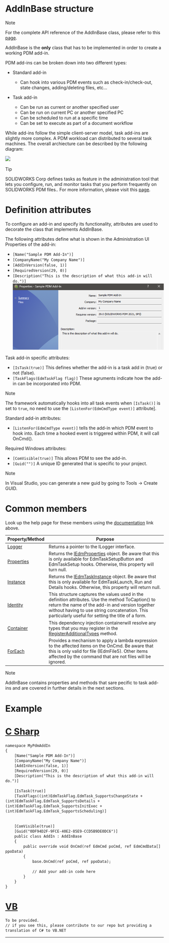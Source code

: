 # AddInBase structure

>[!NOTE]
> For the complete API reference of the AddInBase class, please refer to this [page](https://bluebytesystemsinc.github.io/SOLIDWORKS-PDM-API-SDK/api/BlueByte.SOLIDWORKS.PDMProfessional.SDK.AddInBase.html).

AddInBase is the **only** class that has to be implemented in order to create a working PDM add-in. 

PDM add-ins can be broken down into two different types:

- Standard add-in

  - Can hook into various PDM events such as check-in/check-out, state changes, adding/deleting files, etc...

- Task add-in

  - Can be run as current or another specified user
  - Can be run on current PC or another specified PC
  - Can be scheduled to run at a specific time
  - Can be set to execute as part of a document workflow

While add-ins follow the simple client-server model, task add-ins are slightly more complex. A PDM workload can distributed to several task machines. The overall archiecture can be described by the following diagram: 

<img src="https://help.solidworks.com/2021/english/EnterprisePDM/Admin/ems1450377335497.image"/>


>[!TIP]
> SOLIDWORKS Corp defines tasks as feature in the administration tool that lets you configure, run, and monitor tasks that you perform frequently on SOLIDWORKS PDM files.. For more information, please visit this [page](https://help.solidworks.com/2021/english/EnterprisePDM/Admin/c_Print_Plot_Convert.htm).

#  Definition attributes

To configure an add-in and specify its functionality, attributes are used to decorate the class that implements AddInBase.

The following attributes define what is shown in the Administration UI Properties of the add-in:

- `[Name("Sample PDM Add-In")]`
- `[CompanyName("My Company Name")]`
- `[AddInVersion(false, 1)]`
- `[RequiredVersion(29, 0)]`
- `[Description("This is the description of what this add-in will do.")]`
  <img src="../images/Sample Add-In Administration Properties.png"/>

Task add-in specific attributes:

- `[IsTask(true)]` This defines whether the add-in is a task add in (true) or not (false).
- `[TaskFlags(EdmTaskFlag flag)]` These agruments indicate how the add-in can be incorporated into PDM.

> [!Note]
> The framework automatically hooks into all task events when `[IsTask()]` is set to `true`, no need to use the `[ListenFor(EdmCmdType event)]` attribute].

Standard add-in attributes:

- `[ListenFor(EdmCmdType event)]` tells the add-in which PDM event to hook into. Each time a hooked event is triggered within PDM, it will call OnCmd().

Required Windows attributes:

- `[ComVisible(true)]` This allows PDM to see the add-in.
- `[Guid("")]` A unique ID generated that is specific to your project. 

>[!Note]
>In Visual Studio, you can generate a new guid by going to Tools -> Create GUID.

# Common members

Look up the help page for these members using the [documentation](../api/BlueByte.SOLIDWORKS.PDMProfessional.SDK.html) link above.

| Property/Method      | Purpose |
| ----------- | ----------- |
| [Logger](../api/BlueByte.SOLIDWORKS.PDMProfessional.SDK.AddInBase.html#BlueByte_SOLIDWORKS_PDMProfessional_SDK_AddInBase_Logger)      | Returns a pointer to the ILogger interface.  |
| [Properties](../api/BlueByte.SOLIDWORKS.PDMProfessional.SDK.AddInBase.html#BlueByte_SOLIDWORKS_PDMProfessional_SDK_AddInBase_Properties)  | Returns the [IEdmProperties](https://help.solidworks.com/2020/english/api/epdmapi/EPDM.Interop.epdm~EPDM.Interop.epdm.IEdmTaskProperties.html) object. Be aware that this is only available for EdmTaskSetupButton and EdmTaskSetup hooks. Otherwise, this property will turn null.        |
|[Instance](../api/BlueByte.SOLIDWORKS.PDMProfessional.SDK.AddInBase.html#BlueByte_SOLIDWORKS_PDMProfessional_SDK_AddInBase_Instance)| Returns the [IEdmTaskInstance](https://help.solidworks.com/2020/english/api/epdmapi/EPDM.Interop.epdm~EPDM.Interop.epdm.IEdmTaskInstance.html) object. Be aware thst this is only available for EdmTaskLaunch, Run and Details hooks. Otherwise, this property will return null.|
|[Identity](../api/BlueByte.SOLIDWORKS.PDMProfessional.SDK.AddInBase.html#BlueByte_SOLIDWORKS_PDMProfessional_SDK_AddInBase_Identity)| This structure captures the values used in the definition attributes. Use the method ToCaption() to return the name of the add-in and version together without having to use string concatenation. This particularly useful for setting the title of a form.|
|[Container](../api/BlueByte.SOLIDWORKS.PDMProfessional.SDK.AddInBase.html#BlueByte_SOLIDWORKS_PDMProfessional_SDK_AddInBase_Container)| This dependency injection containerwill resolve any types that you may register in the [RegisterAdditionalTypes](../api/BlueByte.SOLIDWORKS.PDMProfessional.SDK.AddInBase.html#BlueByte_SOLIDWORKS_PDMProfessional_SDK_AddInBase_RegisterAdditionalTypes) method.|
|[ForEach](../api/BlueByte.SOLIDWORKS.PDMProfessional.SDK.AddInBase.html#BlueByte_SOLIDWORKS_PDMProfessional_SDK_AddInBase_ForEach)| Provides a mechanism to apply a lambda expression to the affected items on the OnCmd. Be aware that this is only valid for file (IEdmFile5). Other items affected by the command that are not files will be ignored.

>[!NOTE]
> AddInBase contains properties and methods that sare pecific to task add-ins and are covered in further details in the next sections.
# Example

# [C Sharp](#tab/cs)
```
namespace MyPdmAddIn
{
    [Name("Sample PDM Add-In")]
    [CompanyName("My Company Name")]
    [AddInVersion(false, 1)]
    [RequiredVersion(29, 0)]
    [Description("This is the description of what this add-in will do.")]

    [IsTask(true)]
    [TaskFlags((int)EdmTaskFlag.EdmTask_SupportsChangeState + (int)EdmTaskFlag.EdmTask_SupportsDetails + (int)EdmTaskFlag.EdmTask_SupportsInitExec + (int)EdmTaskFlag.EdmTask_SupportsScheduling)]


    [ComVisible(true)]
    [Guid("0DF94D2F-9FCE-40E2-85E9-CCD5B9DE0DC6")]
    public class AddIn : AddInBase
    {
        public override void OnCmd(ref EdmCmd poCmd, ref EdmCmdData[] ppoData)
        {
            base.OnCmd(ref poCmd, ref ppoData);

            // Add your add-in code here
        }
    }
}
```
# [VB](#tab/VB)
```
To be provided. 
// if you see this, please contribute to our repo but providing a translation of C# to VB.NET
```
---


